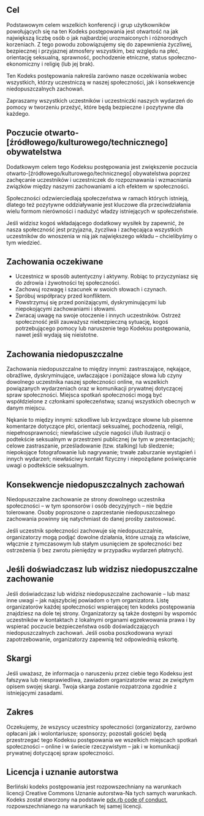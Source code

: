 Cel
---

Podstawowym celem wszelkich konferencji i grup użytkowników powołujących się na ten Kodeks postępowania jest otwartość na jak największą liczbę osób o jak najbardziej urozmaiconych i różnorodnych korzeniach. Z tego powodu zobowiązujemy się do zapewnienia życzliwej, bezpiecznej i przyjaznej atmosfery wszystkim, bez względu na płeć, orientację seksualną, sprawność, pochodzenie etniczne, status społeczno-ekonomiczny i religię (lub jej brak).

Ten Kodeks postępowania nakreśla zarówno nasze oczekiwania wobec wszystkich, którzy uczestniczą w naszej społeczności, jak i konsekwencje niedopuszczalnych zachowań.

Zapraszamy wszystkich uczestników i uczestniczki naszych wydarzeń do pomocy w tworzeniu przeżyć, które będą bezpieczne i pozytywne dla każdego.


Poczucie otwarto-[źródłowego/kulturowego/technicznego] obywatelstwa
-------------------------------------------------------------------

Dodatkowym celem tego Kodeksu postępowania jest zwiększenie poczucia otwarto-[źródłowego/kulturowego/technicznego] obywatelstwa poprzez zachęcanie uczestników i uczestniczek do rozpoznawania i wzmacniania związków między naszymi zachowaniami a ich efektem w społeczności.

Społeczności odzwierciedlają społeczeństwa w ramach których istnieją, dlatego też pozytywne oddziaływanie jest kluczowe dla przeciwdziałania wielu formom nierówności i nadużyć władzy istniejących w społeczeństwie.

Jeśli widzisz kogoś wkładającego dodatkowy wysiłek by zapewnić, że nasza społeczność jest przyjazna, życzliwa i zachęcająca wszystkich uczestników do wnoszenia w nią jak największego wkładu – chcielibyśmy o tym wiedzieć.


Zachowania oczekiwane
---------------------

*	Uczestnicz w sposób autentyczny i aktywny. Robiąc to przyczyniasz się do zdrowia i żywotności tej społeczności.
*	Zachowuj rozwagę i szacunek w swoich słowach i czynach.
*	Spróbuj współpracy przed konfliktem.
*	Powstrzymuj się przed poniżającymi, dyskryminującymi lub niepokojącymi zachowaniami i słowami.
*	Zwracaj uwagę na swoje otoczenie i innych uczestników. Ostrzeż społeczność jeśli zauważysz niebezpieczną sytuację, kogoś potrzebującego pomocy lub naruszenie tego Kodeksu postępowania, nawet jeśli wydają się nieistotne.


Zachowania niedopuszczalne
--------------------------

Zachowania niedopuszczalne to między innymi: zastraszające, nękające, obraźliwe, dyskryminujące, uwłaczające i poniżające słowa lub czyny dowolnego uczestnika naszej społeczności online, na wszelkich powiązanych wydarzeniach oraz w komunikacji prywatnej dotyczącej spraw społeczności. Miejsca spotkań społeczności mogą być współdzielone z członkami społeczeństwa; szanuj wszystkich obecnych w danym miejscu.

Nękanie to między innymi: szkodliwe lub krzywdzące słowne lub pisemne komentarze dotyczące płci, orientacji seksualnej, pochodzenia, religii, niepełnosprawności; niewłaściwe użycie nagości i/lub ilustracji o podtekście seksualnym w przestrzeni publicznej (w tym w prezentacjach); celowe zastraszanie, prześladowanie (tzw. stalking) lub śledzenie; niepokojące fotografowanie lub nagrywanie; trwałe zaburzanie wystąpień i innych wydarzeń; niewłaściwy kontakt fizyczny i niepożądane poświęcanie uwagi o podtekście seksualnym.


Konsekwencje niedopuszczalnych zachowań
---------------------------------------

Niedopuszczalne zachowanie ze strony dowolnego uczestnika społeczności – w tym sponsorów i osób decyzyjnych – nie będzie tolerowane. Osoby poproszone o zaprzestanie niedopuszczalnego zachowania powinny się natychmiast do danej prośby zastosować.

Jeśli uczestnik społeczności zachowuje się niedopuszczalnie, organizatorzy mogą podjąć dowolne działania, które uznają za właściwe, włącznie z tymczasowym lub stałym usunięciem ze społeczności bez ostrzeżenia (i bez zwrotu pieniędzy w przypadku wydarzeń płatnych).


Jeśli doświadczasz lub widzisz niedopuszczalne zachowanie
---------------------------------------------------------

Jeśli doświadczasz lub widzisz niedopuszczalne zachowanie – lub masz inne uwagi – jak najszybciej powiadom o tym organizatora. Listę organizatorów każdej społeczności wspierającej ten kodeks postępowania znajdziesz na dole tej strony. Organizatorzy są także dostępni by wspomóc uczestników w kontaktach z lokalnymi organami egzekwowania prawa i by wspierać poczucie bezpieczeństwa osób doświadczających niedopuszczalnych zachowań. Jeśli osoba poszkodowana wyrazi zapotrzebowanie, organizatorzy zapewnią też odpowiednią eskortę.


Skargi
------

Jeśli uważasz, że informacja o naruszeniu przez ciebie tego Kodeksu jest fałszywa lub niesprawiedliwa, zawiadom organizatorów wraz ze zwięzłym opisem swojej skargi. Twoja skarga zostanie rozpatrzona zgodnie z istniejącymi zasadami.


Zakres
------

Oczekujemy, że wszyscy uczestnicy społeczności (organizatorzy, zarówno opłacani jak i wolontariusze; sponsorzy; pozostali goście) będą przestrzegać tego Kodeksu postępowania we wszelkich miejscach spotkań społeczności – online i w świecie rzeczywistym – jak i w komunikacji prywatnej dotyczącej spraw społeczności.


Licencja i uznanie autorstwa
----------------------------

Berliński kodeks postępowania jest rozpowszechniany na warunkach licencji Creative Commons Uznanie autorstwa-Na tych samych warunkach. Kodeks został stworzony na podstawie [pdx.rb code of conduct](http://pdxruby.org/codeofconduct), rozpowszechnianego na warunkach tej samej licencji.
